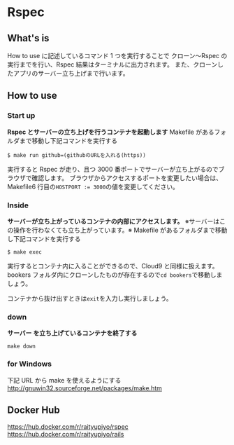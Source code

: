 # Rspec

## What's is

How to use に記述しているコマンド 1 つを実行することで
クローン〜Rspec の実行までを行い、Rspec 結果はターミナルに出力されます。
また、クローンしたアプリのサーバー立ち上げまで行います。

## How to use

### Start up

**Rspec とサーバーの立ち上げを行うコンテナを起動します**
Makefile があるフォルダまで移動し下記コマンドを実行する

```shell
$ make run github=(githubのURLを入れる(https))
```

実行すると Rspec が走り、且つ 3000 番ポートでサーバーが立ち上がるのでブラウザで確認します。
ブラウザからアクセスするポートを変更したい場合は、Makefile6 行目の`HOSTPORT := 3000`の値を変更してください。

### Inside

**サーバーが立ち上がっているコンテナの内部にアクセスします。**
※サーバーはこの操作を行わなくても立ち上がっています。※
Makefile があるフォルダまで移動し下記コマンドを実行する

```shell
$ make exec
```

実行するとコンテナ内に入ることができるので、Cloud9 と同様に扱えます。
bookers フォルダ内にクローンしたものが存在するので`cd bookers`で移動しましょう。

コンテナから抜け出すときは`exit`を入力し実行しましょう。

### down

**サーバー を立ち上げているコンテナを終了する**

```shell
make down
```

### for Windows

下記 URL から make を使えるようにする
http://gnuwin32.sourceforge.net/packages/make.htm

## Docker Hub

https://hub.docker.com/r/raityupiyo/rspec
https://hub.docker.com/r/raityupiyo/rails
